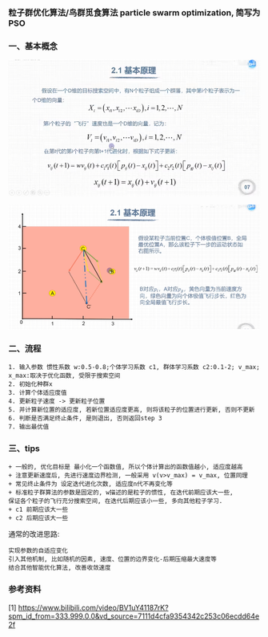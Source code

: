 ### 粒子群优化算法/鸟群觅食算法 particle swarm optimization, 简写为 PSO

### 一、基本概念

![PSO基本原理示意图](/or/heuristic_algorithm/粒子群/pso_figure/基本原理.png)


![模型原理示意图](/or/heuristic_algorithm/粒子群/pso_figure/模型原理.png)

### 二、流程

    1. 输入参数 惯性系数 w:0.5-0.8;个体学习系数 c1, 群体学习系数 c2:0.1-2; v_max; x_max:取决于优化函数, 受限于搜索空间
    2. 初始化种群x
    3. 计算个体适应度值
    4. 更新粒子速度 -> 更新粒子位置
    5. 并计算新位置的适应度, 若新位置适应度更高, 则将该粒子的位置进行更新, 否则不更新
    6. 判断是否满足终止条件, 是则退出, 否则返回step 3
    7. 输出最优值


### 三、tips

    + 一般的, 优化目标是 最小化一个函数值, 所以个体计算出的函数值越小, 适应度越高
    + 注意更新速度后, 先进行速度边界检测, 一般采用 v(v>v_max) = v_max, 位置同理
    + 常见终止条件为 设定迭代进化次数, 适应度n代不再变化等
    + 标准粒子群算法的参数是固定的, w描述的是粒子的惯性, 在迭代前期应该大一些, 
    保证各个粒子的飞行充分搜索空间, 在迭代后期应该小一些, 多向其他粒子学习.
    + c1 前期应该大一些
    + c2 后期应该大一些
        

通常的改进思路:

    实现参数的自适应变化
    引入其他机制, 比如随机的因素, 速度、位置的边界变化-后期压缩最大速度等
    结合其他智能优化算法, 改善收敛速度
    








### 参考资料

[1]  https://www.bilibili.com/video/BV1uY41187rK?spm_id_from=333.999.0.0&vd_source=7111d4cfa9354342c253c06ecdd64e2f






